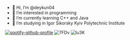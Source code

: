 - 👋 Hi, I’m @deykun04
- 👀 I’m interested in programming
- 🌱 I’m currently learning С++ and Java
- 💞️ I’m studying in Igor Sikorsky Kyiv Polytechnic Institute
<!---
deykun04/deykun04 is a ✨ special ✨ repository because its `README.md` (this file) appears on your GitHub profile.
You can click the Preview link to take a look at your changes.
--->
[![spotify-github-profile](https://spotify-github-profile.vercel.app/api/view?uid=lebownb55keinzau18o4fphc2&cover_image=true&theme=default&bar_color=53b14f&bar_color_cover=false)](https://github.com/kittinan/spotify-github-profile)
![7FDv](https://user-images.githubusercontent.com/100220425/187074681-704d2943-f7a3-4a4b-b4b4-3597c19608c6.gif)
![Iu3K](https://user-images.githubusercontent.com/100220425/187074715-4b01e836-bab1-43ff-ac3d-e48b277fa843.gif)

